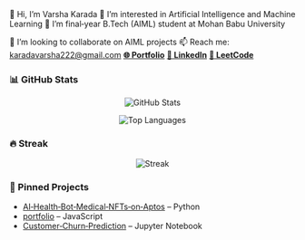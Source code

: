 


  <div align="left">
 👋 Hi, I’m Varsha Karada
 👀 I’m interested in Artificial Intelligence and Machine Learning
 🌱 I’m final‑year B.Tech (AIML) student at Mohan Babu University</p>
 💞️ I’m looking to collaborate on AIML projects
 📫 Reach me: <a href="mailto:karadavarsha222@gmail.com">karadavarsha222@gmail.com</a>
 <a href="https://portfolio-mgvm.vercel.app/"><strong>🌐 Portfolio</strong></a>
 <a href="https://www.linkedin.com/in/varsha-karada"><strong>👤 LinkedIn</strong></a>
 <a href="https://leetcode.com/u/KPavani9/"><strong>🎯 LeetCode</strong></a>    
 </div>
  



### 📊 GitHub Stats 
<p align="center">
<!-- [![GitHub stats](https://github-readme-stats.vercel.app/api?username=VARSHA-442&show_icons=true&theme=radical)](https://github.com/anuraghazra/github-readme-stats)   -->
<img src="https://github-readme-stats.vercel.app/api?username=VARSHA-442&show_icons=true&theme=radical" alt="GitHub Stats"/>
</p>

<p align="center">
<!-- [![Top languages](https://github-readme-stats.vercel.app/api/top-langs/?username=VARSHA-442&layout=compact&theme=radical)](https://github.com/anuraghazra/github-readme-stats)  -->
<img src="https://github-readme-stats.vercel.app/api/top-langs/?username=VARSHA-442&layout=compact&theme=radical" alt="Top Languages"/>


</p>


### 🔥 Streak  
<p align="center">
<!-- ![GitHub Streak](https://github-readme-streak-stats.herokuapp.com/?user=VARSHA-442&theme=radical)    -->
<img src="https://github-readme-streak-stats.herokuapp.com/?user=VARSHA-442&theme=radical" alt="Streak"/>
</p>



### 📌 Pinned Projects
- [AI‑Health‑Bot‑Medical‑NFTs‑on‑Aptos](https://github.com/Venu-16/AI-Health-Bot-Medical-NFTs-on-Aptos) – Python
- [portfolio](https://github.com/VARSHA-442/portfolio) – JavaScript
- [Customer‑Churn‑Prediction](https://github.com/VARSHA-442/Churn) – Jupyter Notebook





